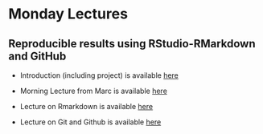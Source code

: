 # Monday Lectures


## Reproducible results using RStudio-RMarkdown and GitHub

- Introduction (including project) is available [here](Intro_Surf64_2018.pdf)

- Morning Lecture from Marc is available [here](Overview.pdf)

- Lecture on Rmarkdown is available 
[here](Rmarkdown_Lecture.html)

- Lecture on Git and Github is available [here](Git-Github-lecture.html)

